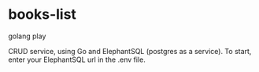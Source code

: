 # books-list
golang play

CRUD service, using Go and ElephantSQL (postgres as a service).
To start, enter your ElephantSQL url in the .env file.
